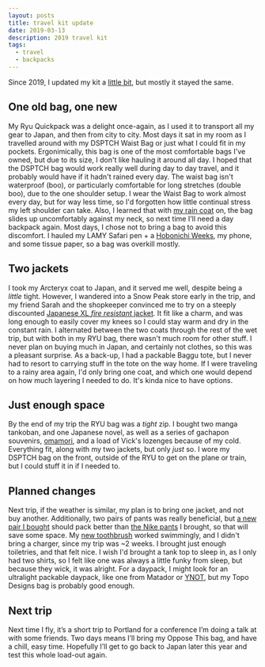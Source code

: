 ```yaml
---
layout: posts
title: travel kit update
date: 2019-03-13
description: 2019 travel kit
tags:
  - travel
  - backpacks
---
```


Since 2019, I updated my kit a [little bit](https://twitter.com/brookshelley/status/1100823338497105921), but mostly it stayed the same.

## One old bag, one new

My Ryu Quickpack was a delight once-again, as I used it to transport all my gear to Japan, and then from city to city. Most days it sat in my room as I travelled around with my DSPTCH Waist Bag or just what I could fit in my pockets. Ergonimically, this bag is one of the most comfortable bags I've owned, but due to its size, I don't like hauling it around all day. I hoped that the DSPTCH bag would work really well during day to day travel, and it probably would have if it hadn't rained every day. The waist bag isn't waterproof (boo), or particularly comfortable for long stretches (double boo), due to the one shoulder setup. I wear the Waist Bag to work almost every day, but for way less time, so I'd forgotten how little continual stress my left shoulder can take. Also, I learned that with [my rain coat](https://www.arcteryx.com/us/en/shop/womens/codetta-coat) on, the bag slides up uncomfortably against my neck, so next time I'll need a day backpack again. Most days, I chose not to bring a bag to avoid this discomfort. I hauled my LAMY Safari pen + a [Hobonichi Weeks](https://www.jetpens.com/Hobonichi-Techo-Weeks/ct/4399), my phone, and some tissue paper, so a bag was overkill mostly.

## Two jackets

I took my Arcteryx coat to Japan, and it served me well, despite being a _little_ tight. However, I wandered into a Snow Peak store early in the trip, and my friend Sarah and the shopkeeper convinced me to try on a steeply discounted [Japanese XL _fire resistant_ jacket](https://snowpeak.com/collections/outerwear-1/products/jk-18au004-fr-rain-trench?variant=13074792972386). It fit like a charm, and was long enough to easily cover my knees so I could stay warm and dry in the constant rain. I alternated between the two coats through the rest of the wet trip, but with both in my RYU bag, there wasn't much room for other stuff. I never plan on buying much in Japan, and certainly not clothes, so this was a pleasant surprise. As a back-up, I had a packable Baggu tote, but I never had to resort to carrying stuff in the tote on the way home. If I were traveling to a rainy area again, I'd only bring one coat, and which one would depend on how much layering I needed to do. It's kinda nice to have options.

## Just enough space

By the end of my trip the RYU bag was a _tight_ zip. I bought two manga tankoban, and one Japanese novel, as well as a series of gachapon souvenirs, [omamori](https://www.tokyoweekender.com/2015/05/japanese-lucky-charms-the-guide-to-omamori/), and a load of Vick's lozenges because of my cold. Everything fit, along with my two jackets, but only _just_ so. I wore my DSPTCH bag on the front, outside of the RYU to get on the plane or train, but I could stuff it in if I needed to.

## Planned changes

Next trip, if the weather is similar, my plan is to bring one jacket, and not buy another. Additionally, two pairs of pants was really beneficial, but [a new pair I bought](http://www.coalatree.com/collections/kachula/products/trailhead-adventure-pant) should pack better than [the Nike pants](https://shop.nordstrom.com/s/nike-nikelab-x-mmw-womens-pants/4796841) I brought, so that will save some space. My [new toothbrush](http://www.goby.co/products/electric-toothbrush-all-black) worked swimmingly, and I didn't bring a charger, since my trip was ~2 weeks. I brought just enough toiletries, and that felt nice. I wish I'd brought a tank top to sleep in, as I only had two shirts, so I felt like one was always a little funky from sleep, but because they wick, it was alright. For a daypack, I might look for an ultralight packable daypack, like one from Matador or [YNOT](http://www.ynotmade.com/en/shop/splitshift/?sku=5808), but my Topo Designs bag is probably good enough.

## Next trip

Next time I fly, it’s a short trip to Portland for a conference I’m doing a talk at with some friends. Two days means I’ll bring my Oppose This bag, and have a chill, easy time. Hopefully I’ll get to go back to Japan later this year and test this whole load-out again.
